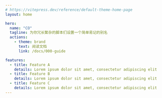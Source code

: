 ```yaml
---
# https://vitepress.dev/reference/default-theme-home-page
layout: home

hero:
  name: "CO"
  tagline: 为你冗长繁杂的脚本们设置一个简单易记的别名
  actions:
    - theme: brand
      text: 阅读文档
      link: /docs/000-guide

features:
  - title: Feature A
    details: Lorem ipsum dolor sit amet, consectetur adipiscing elit
  - title: Feature B
    details: Lorem ipsum dolor sit amet, consectetur adipiscing elit
  - title: Feature C
    details: Lorem ipsum dolor sit amet, consectetur adipiscing elit
---
```

